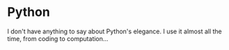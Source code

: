 Python
======

I don't have anything to say about Python's elegance. I use it almost all the time, from coding to computation...